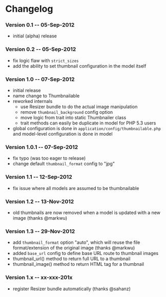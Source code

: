 # Changelog


### Version 0.1 -- 05-Sep-2012

- initial (alpha) release


### Version 0.2 -- 05-Sep-2012

- fix logic flaw with `strict_sizes`
- add the ability to set thumbnail configuration in the model itself


### Version 1.0 -- 07-Sep-2012

- initial release
- name change to Thumbnailable
- reworked internals
	- use Resizer bundle to do the actual image manipulation
	- remove `thumbnail_background` config option
	- move logic from trait into static Thumbnailer class
	- trait methods can easily be duplicate in model for PHP 5.3 users
- global configuration is done in `application/config/thumbnailable.php` and
  model-level configuration is done in model


### Version 1.0.1 -- 07-Sep-2012

- fix typo (was too eager to release)
- change default `thumbnail_format` config to "jpg"


### Version 1.1 -- 12-Sep-2012

- fix issue where all models are assumed to be thumbnailable


### Version 1.2 -- 13-Nov-2012

- old thumbnails are now removed when a model is updated with a new image (thanks @markwu)

### Version 1.3 -- 29-Nov-2012

- add `thumbnail_format` option "auto", which will reuse the file format/extension
  of the original image (thanks @markwu)
- added `base_url` config to define base URL route to thumbnail images
- thumbnail_url() method to return full URL to a thumbnail
- thumbnail_image() method to return HTML tag for a thumbnail

### Version 1.x -- xx-xxx-201x

- register Resizer bundle automatically (thanks @sahanz)
